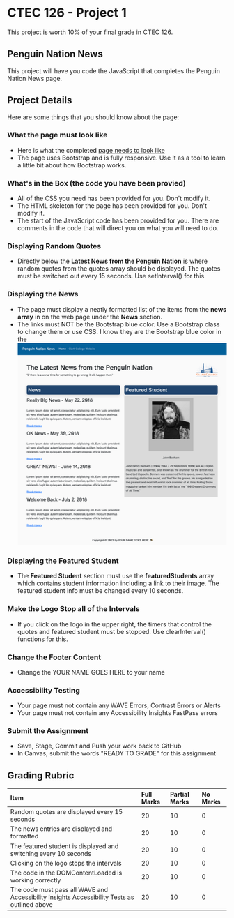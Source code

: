 # CTEC 126 - Project 1

This project is worth 10% of your final grade in CTEC 126.

## Penguin Nation News

This project will have you code the JavaScript that completes the Penguin Nation News page.

## Project Details

Here are some things that you should know about the page:

### What the page must look like

- Here is what the completed [page needs to look like](visual.png)
- The page uses Bootstrap and is fully responsive. Use it as a tool to learn a little bit about how Bootstrap works.

### What's in the Box (the code you have been provied)

- All of the CSS you need has been provided for you. Don't modify it.
- The HTML skeleton for the page has been provided for you. Don't modify it.
- The start of the JavaScript code has been provided for you. There are comments in the code that will direct you on what you will need to do.

### Displaying Random Quotes

- Directly below the **Latest News from the Penguin Nation** is where random quotes from the quotes array should be displayed. The quotes must be switched out every 15 seconds. Use setInterval() for this.

### Displaying the News

- The page must display a neatly formatted list of the items from the **news array** in on the web page under the **News** section.
- The links must NOT be the Bootstrap blue color. Use a Bootstrap class to change them or use CSS. I know they are the Bootstrap blue color in the ![visual.png](visual.png)

### Displaying the Featured Student

- The **Featured Student** section must use the **featuredStudents** array which contains student information including a link to their image. The featured student info must be changed every 10 seconds.

### Make the Logo Stop all of the Intervals

- If you click on the logo in the upper right, the timers that control the quotes and featured student must be stopped. Use clearInterval() functions for this.

### Change the Footer Content

- Change the YOUR NAME GOES HERE to your name

### Accessibility Testing

- Your page must not contain any WAVE Errors, Contrast Errors or Alerts
- Your page must not contain any Accessibility Insights FastPass errors

### Submit the Assignment

- Save, Stage, Commit and Push your work back to GitHub
- In Canvas, submit the words "READY TO GRADE" for this assignment

## Grading Rubric

| Item                                                                                         | Full Marks | Partial Marks | No Marks |
| :------------------------------------------------------------------------------------------- | :--------- | :------------ | :------- |
| Random quotes are displayed every 15 seconds                                                 | 20         | 10            | 0        |
| The news entries are displayed and formatted                                                 | 20         | 10            | 0        |
| The featured student is displayed and switching every 10 seconds                             | 20         | 10            | 0        |
| Clicking on the logo stops the intervals                                                     | 20         | 10            | 0        |
| The code in the DOMContentLoaded is working correctly                                        | 20         | 10            | 0        |
| The code must pass all WAVE and Accessibility Insights Accessibility Tests as outlined above | 20         | 10            | 0        |
